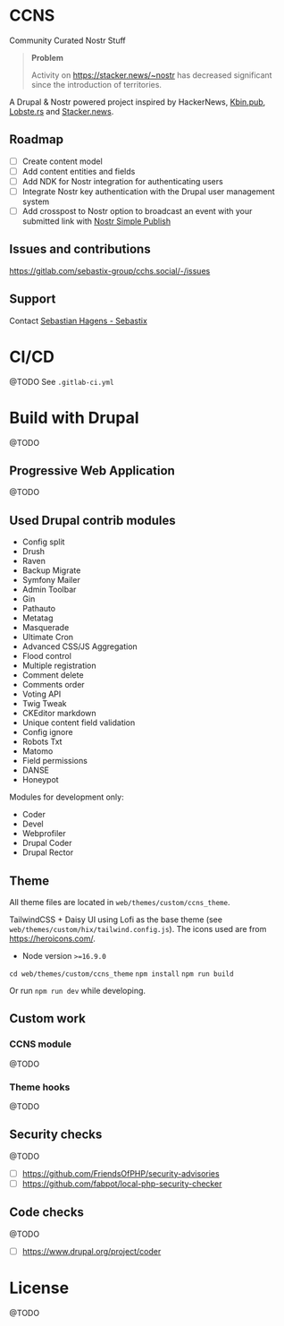 # CCNS

Community Curated Nostr Stuff

> **Problem**
>
> Activity on https://stacker.news/~nostr has decreased significant since the introduction of territories.

A Drupal & Nostr powered project inspired by HackerNews, [Kbin.pub](http://Kbin.pub), [Lobste.rs](http://Lobste.rs) and [Stacker.news](http://Stacker.news).

## Roadmap

- [ ] Create content model
- [ ] Add content entities and fields
- [ ] Add NDK for Nostr integration for authenticating users
- [ ] Integrate Nostr key authentication with the Drupal user management system
- [ ] Add crosspost to Nostr option to broadcast an event with your submitted link with [Nostr Simple Publish](https://www.drupal.org/project/nostr_simple_publish)

## Issues and contributions

https://gitlab.com/sebastix-group/cchs.social/-/issues

## Support

Contact [Sebastian Hagens - Sebastix](https://gitlab.com/Sebastix)

# CI/CD

@TODO
See `.gitlab-ci.yml`

# Build with Drupal

@TODO

## Progressive Web Application

@TODO

## Used Drupal contrib modules

* Config split
* Drush
* Raven
* Backup Migrate
* Symfony Mailer
* Admin Toolbar
* Gin
* Pathauto
* Metatag
* Masquerade
* Ultimate Cron
* Advanced CSS/JS Aggregation
* Flood control
* Multiple registration
* Comment delete
* Comments order
* Voting API
* Twig Tweak
* CKEditor markdown
* Unique content field validation
* Config ignore
* Robots Txt
* Matomo
* Field permissions
* DANSE
* Honeypot

Modules for development only:
* Coder
* Devel
* Webprofiler
* Drupal Coder
* Drupal Rector

## Theme

All theme files are located in `web/themes/custom/ccns_theme`.

TailwindCSS + Daisy UI using Lofi as the base theme (see `web/themes/custom/hix/tailwind.config.js`).
The icons used are from https://heroicons.com/.

- Node version `>=16.9.0`

`cd web/themes/custom/ccns_theme`
`npm install`
`npm run build`

Or run `npm run dev` while developing.

## Custom work

### CCNS module

@TODO

### Theme hooks

@TODO

## Security checks

@TODO
- [ ] https://github.com/FriendsOfPHP/security-advisories
- [ ] https://github.com/fabpot/local-php-security-checker

## Code checks

@TODO
- [ ] https://www.drupal.org/project/coder

# License

@TODO
